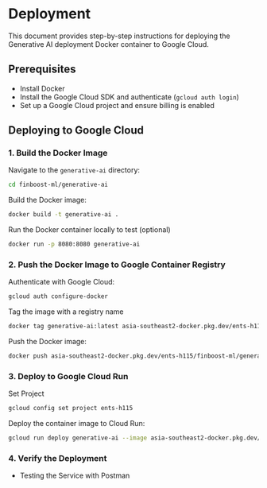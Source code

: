# Deployment

This document provides step-by-step instructions for deploying the Generative AI deployment Docker container to Google Cloud.

## Prerequisites

- Install Docker
- Install the Google Cloud SDK and authenticate (`gcloud auth login`)
- Set up a Google Cloud project and ensure billing is enabled

## Deploying to Google Cloud

### 1. Build the Docker Image

Navigate to the `generative-ai` directory:

```sh
cd finboost-ml/generative-ai
```

Build the Docker image:

<!-- ```sh
docker build -t gcr.io/[PROJECT-ID]/generative-ai .
``` -->

```sh
docker build -t generative-ai .
```

Run the Docker container locally to test (optional)

```sh
docker run -p 8080:8080 generative-ai
```

### 2. Push the Docker Image to Google Container Registry

Authenticate with Google Cloud:

```sh
gcloud auth configure-docker
```

<!-- Create repo

```sh
gcloud artifacts repositories create REPOSITORY-ID --repository-format=docker --location=southeast-asia2

``` -->

Tag the image with a registry name

```sh
docker tag generative-ai:latest asia-southeast2-docker.pkg.dev/ents-h115/finboost-ml/generative-ai:latest
```

Push the Docker image:

<!-- ```sh
docker push gcr.io/[PROJECT-ID]/generative-ai
``` -->

```sh
docker push asia-southeast2-docker.pkg.dev/ents-h115/finboost-ml/generative-ai:latest
```

### 3. Deploy to Google Cloud Run

Set Project

```sh
gcloud config set project ents-h115
```

Deploy the container image to Cloud Run:

<!-- ```sh
gcloud run deploy finboost-ml --image asia-southeast2-docker.pkg.dev/ents-h115/finboost-ml/generative-ai:latest --platform managed --region asia-southeast2 --allow-unauthenticated

``` -->

```sh
gcloud run deploy generative-ai --image asia-southeast2-docker.pkg.dev/ents-h115/finboost-ml/generative-ai:latest --platform managed --region asia-southeast2 --allow-unauthenticated

```

### 4. Verify the Deployment

- Testing the Service with Postman
